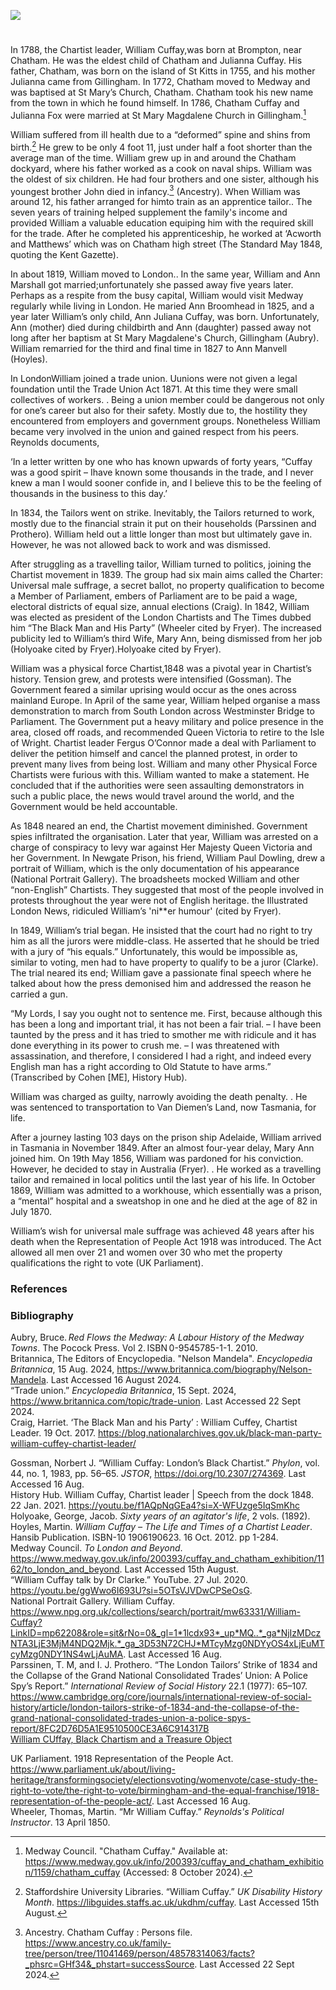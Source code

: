 <a href="https://www.kent-maps.online"><img src="https://kent-map.github.io/mdpress/juncture/ve-button.png"></a>
<param ve-config title="William Cuffay" author="Liam Cohen" layout="vtl" 
banner="https://upload.wikimedia.org/wikipedia/commons/1/14/Joseph_Farington_%281747-1821%29_-_Chatham_Dockyard_-_BHC1782_-_Royal_Museums_Greenwich.jpg">

<param ve-map center="Q729006" zoom="12">

<!-- Historical map layers -->
<param ve-map-layer active allmaps allmaps-id="9a62ace9300b7b2e" title="Kent Ordnance Survey 1822">

#

In 1788, the Chartist leader, William Cuffay,was born at Brompton, near Chatham.  He was the eldest child of Chatham and Julianna Cuffay.  His father, Chatham, was born on the island of St Kitts in 1755, and his mother Julianna came from Gillingham. In 1772, Chatham moved to Medway and was baptised at St Mary’s Church, Chatham. Chatham took his new name from the town in which he found himself. In 1786, Chatham Cuffay and Julianna Fox were married at St Mary Magdalene Church in Gillingham.[^ref2] 

William suffered from ill health due to a “deformed” spine and shins from birth.[^ref3] He grew to be only 4 foot 11, just under half a foot shorter than the average man of the time. William grew up in and around the Chatham dockyard, where his father worked as a  cook on naval ships. William was the oldest of six children. He had four brothers and one sister, although his youngest brother John died in infancy.[^ref4] (Ancestry).  When William was around 12, his father arranged for himto train as an apprentice tailor.. The seven years of training helped supplement the family's income and provided William a valuable education equiping him with the required skill for the trade. After he completed his apprenticeship, he worked at ‘Acworth and Matthews’ which was on Chatham high street (The Standard May 1848, quoting the Kent Gazette). 

In about 1819, William moved to London.. In the same year, William and Ann Marshall got married;unfortunately she passed away five years later.   Perhaps as a respite from the busy capital, William would visit Medway regularly while living in London. He maried Ann Broomhead in 1825, and a year later William’s only child, Ann Juliana Cuffay, was born. Unfortunately, Ann (mother) died during childbirth and Ann (daughter) passed away not long after her baptism at St Mary Magdalene's Church, Gillingham (Aubry). William remarried for the third and final time in 1827 to Ann Manvell (Hoyles). 

 In LondonWilliam  joined a trade union. Uunions were not given a legal foundation until the Trade Union Act 1871. At this time they were  small collectives of workers. . Being a union member could be dangerous not only for one’s career but also for their safety. Mostly due to, the hostility they encountered from employers and government groups.  Nonetheless William became very involved in the union and gained  respect from his peers. Reynolds documents,  

‘In a letter written by one who has known upwards of forty years, “Cuffay was a good spirit – Ihave known some thousands in the trade, and I never knew a man I would sooner confide in, and I believe this to be the feeling of thousands in the business to this day.’ 

In 1834, the Tailors went on strike. Inevitably, the Tailors returned to work, mostly due to the financial strain it put on their households (Parssinen and Prothero). William held out a little longer than most but ultimately gave in. However, he was not allowed back to work and was dismissed.  

After struggling as a travelling tailor, William turned to politics, joining the Chartist movement in 1839.  The group had six main aims called the Charter: Universal male suffrage, a secret ballot, no property qualification to become a Member of Parliament, embers of Parliament are to be paid a wage, electoral districts of equal size, annual elections (Craig). In 1842, William was elected as president of the London Chartists and The Times dubbed him “The Black Man and His Party” (Wheeler cited by Fryer). The increased publicity led to William’s third Wife, Mary Ann, being dismissed from her job (Holyoake cited by Fryer).Holyoake cited by Fryer). 

   

William was a physical force Chartist,1848 was a pivotal year in Chartist’s history. Tension grew, and protests were intensified (Gossman). The Government feared a similar uprising would occur as the ones across mainland Europe. In April of the same year, William helped organise a mass demonstration to march from South London across Westminster Bridge to Parliament. The Government put a heavy military and police presence in the area, closed off roads, and recommended Queen Victoria to retire to the Isle of Wright.  Chartist leader Fergus O’Connor made a deal with Parliament to deliver the petition himself and cancel the planned protest, in order to prevent many lives from being lost. William and many other Physical Force Chartists were furious with this. William wanted to make a statement. He concluded that if the authorities were seen assaulting demonstrators in such a public place, the news would travel around the world, and the Government would be held accountable. 

As 1848 neared an end, the Chartist movement diminished. Government spies infiltrated the organisation. Later that year, William was arrested on a charge of conspiracy to levy war against Her Majesty Queen Victoria and her Government. In Newgate Prison, his friend, William Paul Dowling, drew a portrait of William, which is the only documentation of his appearance (National Portrait Gallery). The broadsheets mocked William and other “non-English” Chartists. They suggested that most of the people involved in protests throughout the year were not of English heritage. the Illustrated London News, ridiculed William’s 'ni**er humour' (cited by Fryer).  

In 1849, William’s trial began. He  insisted that the court had no right to try him as all the jurors were middle-class. He asserted that he should be tried with a jury of “his equals.” Unfortunately, this would be impossible as, similar to voting, men had to have property to qualify to be a juror (Clarke). The trial neared its end; William gave a passionate final speech where he talked about how the press demonised him and addressed the reason he carried a gun. 

“My Lords, I say you ought not to sentence me. First, because although this has been a long and important trial, it has not been a fair trial. – I have been taunted by the press and it has tried to smother me with ridicule and it has done everything in its power to crush me. – I was threatened with assassination, and therefore, I considered I had a right, and indeed every English man has a right according to Old Statute to have arms.” (Transcribed by Cohen [ME], History Hub). 

William was charged as guilty, narrowly avoiding the death penalty. . He was sentenced to transportation to Van Diemen’s Land, now Tasmania, for life. 

After a journey lasting 103 days on the prison ship Adelaide, William arrived in Tasmania in November 1849. After an almost four-year delay, Mary Ann joined him. On 19th May 1856, William was pardoned for his conviction. However, he decided to stay in Australia (Fryer). . He worked as a travelling tailor and remained in local politics until the last year of his life. In October 1869, William was admitted to a workhouse, which essentially was a prison, a “mental” hospital and a sweatshop in one and he died at the age of 82 in July 1870. 

William’s wish for universal male suffrage was achieved 48 years after his death when the Representation of People Act 1918 was introduced. The Act allowed all men over 21 and women over 30 who met the property qualifications the right to vote (UK Parliament).  

 
### References

[^ref1]: Fryer, Peter. “Cuffay, William. (bap. 1788, d 1870).” _Oxford Dictionary of National Biography_. Sept 23. 2004. Oxford University Press. https://www.oxforddnb.com/display/10.1093/ref:odnb/9780198614128.001.0001/odnb-9780198614128-e-71636?rskey=4OFhJz&result=1   	
[^ref2]: Medway Council. "Chatham Cuffay." Available at: https://www.medway.gov.uk/info/200393/cuffay_and_chatham_exhibition/1159/chatham_cuffay (Accessed: 8 October 2024).
[^ref3]: Staffordshire University Libraries. “William Cuffay.” _UK Disability History Month_. https://libguides.staffs.ac.uk/ukdhm/cuffay. Last Accessed 15th August.
[^ref4]: Ancestry. Chatham Cuffay : Persons file. https://www.ancestry.co.uk/family-tree/person/tree/11041469/person/48578314063/facts?_phsrc=GHf34&_phstart=successSource. Last Accessed 22 Sept 2024.

### Bibliography

    
Aubry, Bruce. _Red Flows the Medway: A Labour History of the Medway Towns_. The Pocock Press. Vol 2. ISBN 0-9545785-1-1. 2010.   
Britannica, The Editors of Encyclopedia. "Nelson Mandela". _Encyclopedia Britannica_, 15 Aug. 2024, https://www.britannica.com/biography/Nelson-Mandela. Last Accessed 16 August 2024.   
“Trade union.” _Encyclopedia Britannica_, 15 Sept. 2024, https://www.britannica.com/topic/trade-union. Last Accessed 22 Sept 2024.   
Craig, Harriet. ‘The Black Man and his Party’ : William Cuffey, Chartist Leader. 19 Oct. 2017. https://blog.nationalarchives.gov.uk/black-man-party-william-cuffey-chartist-leader/  
 
Gossman, Norbert J. “William Cuffay: London’s Black Chartist.” _Phylon_, vol. 44, no. 1, 1983, pp. 56–65. _JSTOR_, https://doi.org/10.2307/274369. Last Accessed 16 Aug.   
History Hub. William Cuffay, Chartist leader | Speech from the dock 1848. 22 Jan. 2021. https://youtu.be/f1AQpNqGEa4?si=X-WFUzge5IqSmKhc   
Holyoake, George, Jacob. _Sixty years of an agitator's life_, 2 vols. (1892).   
Hoyles, Martin. _William Cuffay – The Life and Times of a Chartist Leader_. Hansib Publication.  ISBN-10 1906190623. 16 Oct. 2012. pp 1-284.  
Medway Council. _To London and Beyond_. https://www.medway.gov.uk/info/200393/cuffay_and_chatham_exhibition/1162/to_london_and_beyond. Last Accessed 15th August.  
“William Cuffay talk by Dr Clarke.” YouTube. 27 Jul. 2020. https://youtu.be/ggWwo6I693U?si=5OTsVJVDwCPSeOsG.   
National Portrait Gallery. William Cuffay. https://www.npg.org.uk/collections/search/portrait/mw63331/William-Cuffay?LinkID=mp62208&role=sit&rNo=0&_gl=1*1lcdx93*_up*MQ..*_ga*NjIzMDczNTA3LjE3MjM4NDQ2Mjk.*_ga_3D53N72CHJ*MTcyMzg0NDYyOS4xLjEuMTcyMzg0NDY1NS4wLjAuMA. Last Accessed 16 Aug.   
Parssinen, T. M, and I. J. Prothero. “The London Tailors’ Strike of 1834 and the Collapse of the Grand National Consolidated Trades’ Union: A Police Spy’s Report.” _International Review of Social History_ 22.1 (1977): 65–107. https://www.cambridge.org/core/journals/international-review-of-social-history/article/london-tailors-strike-of-1834-and-the-collapse-of-the-grand-national-consolidated-trades-union-a-police-spys-report/8FC2D76D5A1E9510500CE3A6C914317B    
[William CUffay, Black Chartism and a Treasure Object](https://phm.org.uk/blogposts/william-cuffay-black-chartism-and-a-treasured-object/)    
    
UK Parliament. 1918 Representation of the People Act. https://www.parliament.uk/about/living-heritage/transformingsociety/electionsvoting/womenvote/case-study-the-right-to-vote/the-right-to-vote/birmingham-and-the-equal-franchise/1918-representation-of-the-people-act/. Last Accessed 16 Aug.    
Wheeler, Thomas, Martin. “Mr William Cuffay.” _Reynolds's Political Instructor_. 13 April 1850. 

 
